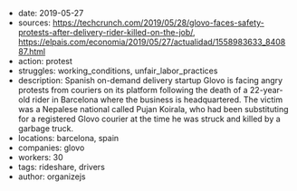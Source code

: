 - date: 2019-05-27
- sources: https://techcrunch.com/2019/05/28/glovo-faces-safety-protests-after-delivery-rider-killed-on-the-job/, https://elpais.com/economia/2019/05/27/actualidad/1558983633_840887.html
- action: protest
- struggles: working_conditions, unfair_labor_practices
- description: Spanish on-demand delivery startup Glovo is facing angry protests from couriers on its platform following the death of a 22-year-old rider in Barcelona where the business is headquartered. The victim was a Nepalese national called Pujan Koirala, who had been substituting for a registered Glovo courier at the time he was struck and killed by a garbage truck.
- locations: barcelona, spain
- companies: glovo
- workers: 30
- tags: rideshare, drivers
- author: organizejs
